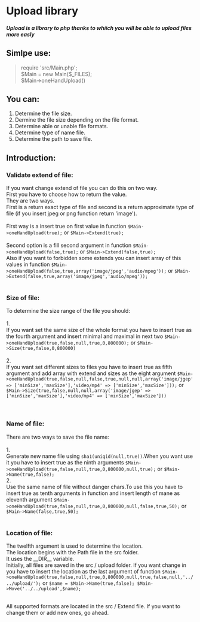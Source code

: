 <h1>Upload library</h1>
<h5>Upload is a library to php thanks to whiich 
you will be able to upload files more easly</h5>

<h2>Simlpe use:</h2>
<blockquote>
require 'src/Main.php';<br>
$Main = new Main($_FILES);<br>
$Main->oneHandUpload()</blockquote>

<h2>You can:</h2>
<ol>
<li>Determine the file size.</li>
<li>Dermine the file size depending on the file format.</li>
<li>Determine able or unable file formats.</li>
<li>Determine type of name file.</li>
<li>Determine the path to save file.</li>
</ol>

<h2>Introduction:</h2>
<h3>Validate extend of file:</h3>
If you want change extend of file you can do this on two way.<br>
First you have to choose how to return the value.<br>
They are two ways.<br>First is a return exact type of file and second is a return approximate type of file (if you insert jpeg or png function return 'image').<br>
<br>
First way is a insert true on first value in function <code>$Main->oneHandUpload(true);</code> or <code>$Main->Extend(true);</code><br>
<br>
Second option is a fill second argument in function <code>$Main->oneHandUpload(false,true);</code> or <code>$Main->Extend(false,true);</code>
<br>
Also if you want to forbidden some extends you can insert array of this values in function <code>$Main->oneHandUpload(false,true,array('image/jpeg','audio/mpeg'));</code> or <code>$Main->Extend(false,true,array('image/jpeg','audio/mpeg'));</code>
<br>
<br>

<h3>Size of file:</h3>
To determine the size range of the file you should:<br><br>
1.<br>If you want set the same size of the whole format you have
to insert true as the fourth argument and insert minimal and maximal in 
next two <code>$Main->oneHandUpload(true,false,null,true,0,800000);</code> or <code>$Main->Size(true,false,0,800000)</code><br>
<br>
2.<br>If you want set different sizes to files you have to insert true as 
fifth argument and add array with extend and sizes as the 
eight argument <code>$Main->oneHandUpload(true,false,null,false,true,null,null,array('image/jgep' => ['minSize','maxSize'],'video/mp4' => ['minSize','maxSize']));</code> or <code>$Main->Size(true,false,null,null,array('image/jgep' => ['minSize','maxSize'],'video/mp4' => ['minSize','maxSize']))</code><br>
<br>
<br>


<h3>Name of file:</h3>
There are two ways to save the file name:<br><br>
1.<br>Generate new name file using <code>sha1(uniqid(null,true))</code>.When you want use it you have to insert true as the ninth arguments <code>$Main->oneHandUpload(true,false,null,true,0,800000,null,true);</code> or <code>$Main->Name(true,false);</code><br>
2.<br>Use the same name of file without danger chars.To use this you have to insert true as tenth arguments in function and insert length of mane as eleventh argument <code>$Main->oneHandUpload(true,false,null,true,0,800000,null,false,true,50);</code> or <code>$Main->Name(false,true,50);</code>
<br>
<br>
<h3>Location of file:</h3>
The twelfth argument is used to determine the location.<br>
The location begins with the Path file in the src folder.<br>
It uses the __DIR__ variable.<br>
Initially, all files are saved in the src / upload folder.
If you want change in you have to insert the location as the last argument of function <code>$Main->oneHandUpload(true,false,null,true,0,800000,null,true,false,null,'../../upload/');</code> or <code>$name = $Main->Name(true,false); $Main->Move('../../upload',$name);</code><br><br>


All supported formats are located in the src / Extend file. If you want to change them or add new ones, go ahead.